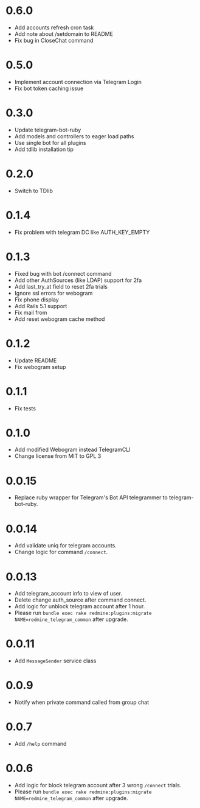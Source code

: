 # 0.6.0

* Add accounts refresh cron task
* Add note about /setdomain to README
* Fix bug in CloseChat command

# 0.5.0

* Implement account connection via Telegram Login
* Fix bot token caching issue

# 0.3.0

* Update telegram-bot-ruby
* Add models and controllers to eager load paths
* Use single bot for all plugins
* Add tdlib installation tip

# 0.2.0

* Switch to TDlib

# 0.1.4

* Fix problem with telegram DC like AUTH_KEY_EMPTY

# 0.1.3

* Fixed bug with bot /connect command
* Add other AuthSources (like LDAP) support for 2fa
* Add last_try_at field to reset 2fa trials
* Ignore ssl errors for webogram
* Fix phone display
* Add Rails 5.1 support
* Fix mail from
* Add reset webogram cache method

# 0.1.2

* Update README
* Fix webogram setup

# 0.1.1

* Fix tests

# 0.1.0

* Add modified Webogram instead TelegramCLI
* Change license from MIT to GPL 3

# 0.0.15

* Replace ruby wrapper for Telegram's Bot API telegrammer to telegram-bot-ruby.

# 0.0.14

* Add validate uniq for telegram accounts.
* Change logic for command `/connect`.

# 0.0.13

* Add telegram_account info to view of user.
* Delete change auth_source after command connect.
* Add logic for unblock telegram account after 1 hour.
* Please run `bundle exec rake redmine:plugins:migrate NAME=redmine_telegram_common` after upgrade.

# 0.0.11

* Add `MessageSender` service class

# 0.0.9

* Notify when private command called from group chat

# 0.0.7

* Add `/help` command

# 0.0.6

* Add logic for block telegram account after 3 wrong `/connect` trials.
* Please run `bundle exec rake redmine:plugins:migrate NAME=redmine_telegram_common` after upgrade.
